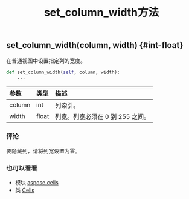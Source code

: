 ﻿---
title: set_column_width方法
second_title: Aspose.Cells for Python via .NET API 参考文献
description:
type: docs
weight: 840
url: /zh/python-net/aspose.cells/cells/set_column_width/
is_root: false
---
##  set_column_width(column, width) {#int-float}
在普通视图中设置指定列的宽度。



```python
def set_column_width(self, column, width):
    ...
```


|参数|类型|描述|
| :- | :- | :- |
| column | int |列索引。|
| width | float |列宽。列宽必须在 0 到 255 之间。|
### 评论

要隐藏列，请将列宽设置为零。


### 也可以看看

* 模块 [aspose.cells](../../)
* 类 [Cells](/cells/zh/python-net/aspose.cells/cells)
